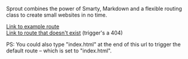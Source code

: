 Sprout combines the power of Smarty, Markdown and a flexible routing class to create small websites in no time.

[Link to example route](./example-route.html)   
[Link to route that doesn't exist](./nothing-here.html) (trigger's a 404)

PS: You could also type "index.html" at the end of this url to trigger the default route – which is set to "index.html".